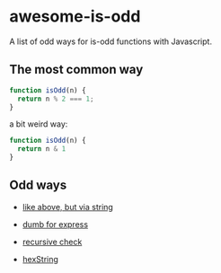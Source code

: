 # awesome-is-odd
A list of odd ways for is-odd functions with Javascript.

## The most common way
```js
function isOdd(n) {
  return n % 2 === 1;
}
```

a bit weird way:
```js
function isOdd(n) {
  return n & 1
}
```

## Odd ways
- [like above, but via string](viaString.md)

- [dumb for express](dumbForExpress.md)

- [recursive check](recursive.md)

- [hexString](hexString.md)
